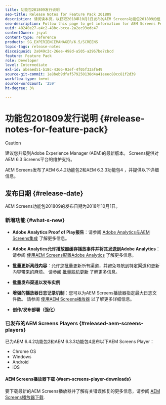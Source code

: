 ```yaml
---
title: 功能包201809发行说明
seo-title: Release Notes for Feature Pack 201809
description: 请阅读本页，以获取2018年10月1日发布的AEM Screens功能包201809的信息。
seo-description: Follow this page to get information for AEM Screens Feature Pack 201809 released on October 01, 2018.
uuid: 48240e27-e4c2-48bc-bcca-2a2ec93edc47
contentOwner: jsyal
content-type: reference
products: SG_EXPERIENCEMANAGER/6.5/SCREENS
topic-tags: release-notes
discoiquuid: 2a049c2c-26ee-498d-a505-a2967be7cbcd
feature: Feature Pack
role: Developer
level: Intermediate
exl-id: abeaed51-b18c-4366-93ef-4f05f33af649
source-git-commit: 1e8beb9dfaf579250138d4a41eeec88cc81f2d39
workflow-type: tm+mt
source-wordcount: '259'
ht-degree: 3%

---
```


# 功能包201809发行说明 {#release-notes-for-feature-pack}

>[!CAUTION]
>
>建议您升级到Adobe Experience Manager (AEM)的最新版本。 Screens提供对AEM 6.3 Screens平台的维护支持。

AEM Screens发布了AEM 6.4.2功能包2和AEM 6.3.3功能包4 ，并提供以下详细信息。

## 发布日期 {#release-date}

AEM Screens功能包201809的发布日期为2018年10月1日。

### 新增功能 {#what-s-new}

* **Adobe Analytics Proof of Play报告**：请参阅 [Adobe Analytics与AEM Screens集成](adobe-analytics-integration-aem-screens.md) 了解更多信息。

* **Adobe Analytics允许播放器缓存播放事件并将其发送到Adobe Analytics**：请参阅 [使用AEM Screens配置Adobe Analytics](configuring-adobe-analytics-aem-screens.md) 了解更多信息。

* **批量更新离线内容**：允许您批量更新所有渠道，并避免导航到特定渠道和更新内容带来的麻烦。 请参阅 [批量脱机更新](bulk-offline-update.md) 了解更多信息。

* **批量发布渠道以发布实例**
* **增强的播放器日志记录机制**：您可以为AEM Screens播放器指定最大日志文件数。 请参阅 [使用AEM Screens播放器](working-with-screens-player.md) 以了解更多详细信息。

* **创作/发布部署（强化）**

### 已发布的AEM Screens Players {#released-aem-screens-players}

已为AEM 6.4.2功能包2和AEM 6.3.3功能包4发布以下AEM Screens Player：

* Chrome OS
* Windows
* Android
* iOS

#### AEM Screens播放器下载 {#aem-screens-player-downloads}

要下载最新的AEM Screens播放器并了解有关错误修复的更多信息，请参阅 [AEM Screens播放器下载](https://download.macromedia.com/screens/).
